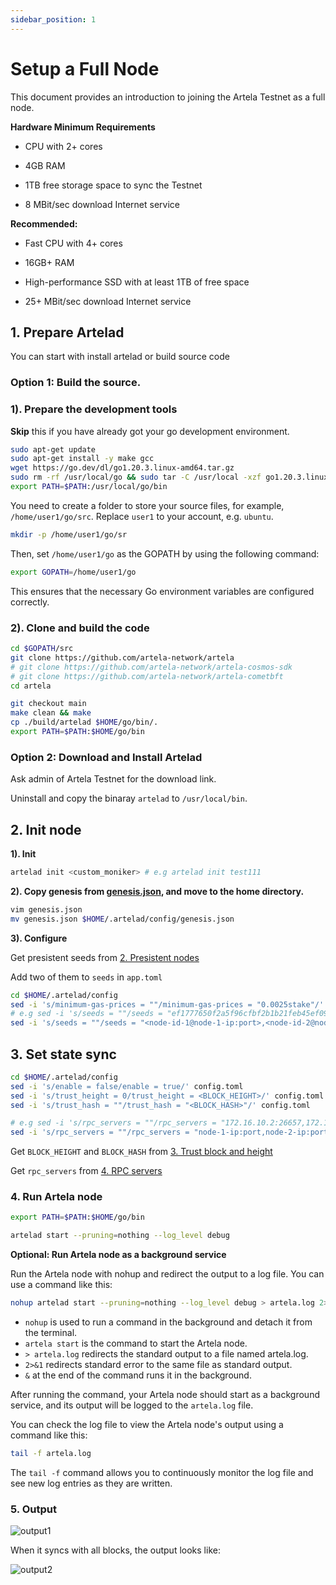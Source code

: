 ```yaml
---
sidebar_position: 1
---
```


# Setup a Full Node

This document provides an introduction to joining the Artela Testnet as a full node.

**Hardware Minimum Requirements**

- CPU with 2+ cores

- 4GB RAM

- 1TB free storage space to sync the Testnet

- 8 MBit/sec download Internet service

**Recommended:**

- Fast CPU with 4+ cores

- 16GB+ RAM

- High-performance SSD with at least 1TB of free space

- 25+ MBit/sec download Internet service


## 1. Prepare Artelad

You can start with install artelad or build source code

### Option 1: Build the source.

### 1). Prepare the development tools

**Skip** this if you have already got your go development environment.

```bash
sudo apt-get update
sudo apt-get install -y make gcc
wget https://go.dev/dl/go1.20.3.linux-amd64.tar.gz
sudo rm -rf /usr/local/go && sudo tar -C /usr/local -xzf go1.20.3.linux-amd64.tar.gz
export PATH=$PATH:/usr/local/go/bin
```

You need to create a folder to store your source files, for example, `/home/user1/go/src`. Replace `user1` to your account, e.g. `ubuntu`.
```bash
mkdir -p /home/user1/go/sr
```
Then, set `/home/user1/go` as the GOPATH by using the following command: 
```bash
export GOPATH=/home/user1/go
```
This ensures that the necessary Go environment variables are configured correctly.

### 2). Clone and build the code

```bash
cd $GOPATH/src
git clone https://github.com/artela-network/artela
# git clone https://github.com/artela-network/artela-cosmos-sdk
# git clone https://github.com/artela-network/artela-cometbft
cd artela

git checkout main
make clean && make
cp ./build/artelad $HOME/go/bin/.
export PATH=$PATH:$HOME/go/bin
```

### Option 2: Download and Install Artelad

Ask admin of Artela Testnet for the download link.

Uninstall and copy the binaray `artelad` to `/usr/local/bin`.

## 2. Init node

**1). Init**

```bash
artelad init <custom_moniker> # e.g artelad init test111
```

**2). Copy genesis from [genesis.json](./genesis.json), and move to the home directory.**

```bash
vim genesis.json
mv genesis.json $HOME/.artelad/config/genesis.json
```

**3). Configure**

Get presistent seeds from [2. Presistent nodes](./access-testnet#public-information-on-testnet)

Add two of them to `seeds` in `app.toml`

```bash
cd $HOME/.artelad/config
sed -i 's/minimum-gas-prices = ""/minimum-gas-prices = "0.0025stake"/' app.toml
# e.g sed -i 's/seeds = ""/seeds = "ef1777650f2a5f96cfbf2b1b21feb45ef09bbaa4@172.16.10.2:26656,96a8e722f93acacd21baec6db51acd6cc16bbee2@172.16.10.4:26656"/' config.toml
sed -i 's/seeds = ""/seeds = "<node-id-1@node-1-ip:port>,<node-id-2@node-2-ip:port>"/' config.toml
```

## 3. Set state sync

```bash
cd $HOME/.artelad/config
sed -i 's/enable = false/enable = true/' config.toml
sed -i 's/trust_height = 0/trust_height = <BLOCK_HEIGHT>/' config.toml
sed -i 's/trust_hash = ""/trust_hash = "<BLOCK_HASH>"/' config.toml

# e.g sed -i 's/rpc_servers = ""/rpc_servers = "172.16.10.2:26657,172.16.10.4:26657"/' config.toml
sed -i 's/rpc_servers = ""/rpc_servers = "node-1-ip:port,node-2-ip:port"/' config.toml
```

Get `BLOCK_HEIGHT` and `BLOCK_HASH` from [3. Trust block and height](./access-testnet#public-information-on-testnet)

Get `rpc_servers` from [4. RPC servers](./access-testnet#public-information-on-testnet##RPC-servers)

### 4. Run Artela node

```bash
export PATH=$PATH:$HOME/go/bin

artelad start --pruning=nothing --log_level debug
```

**Optional:  Run Artela node as a background service**

Run the Artela node with nohup and redirect the output to a log file. You can use a command like this:

```bash
nohup artelad start --pruning=nothing --log_level debug > artela.log 2>&1 &
```
* `nohup` is used to run a command in the background and detach it from the terminal.
* `artela start` is the command to start the Artela node.
* `> artela.log` redirects the standard output to a file named artela.log.
* `2>&1` redirects standard error to the same file as standard output.
* `&` at the end of the command runs it in the background.

After running the command, your Artela node should start as a background service, and its output will be logged to the `artela.log` file.

You can check the log file to view the Artela node's output using a command like this:
```bash
tail -f artela.log
```
The `tail -f` command allows you to continuously monitor the log file and see new log entries as they are written.

### 5. Output

![output1](./img/1.png)

When it syncs with all blocks, the output looks like:

![output2](./img/2.png)
